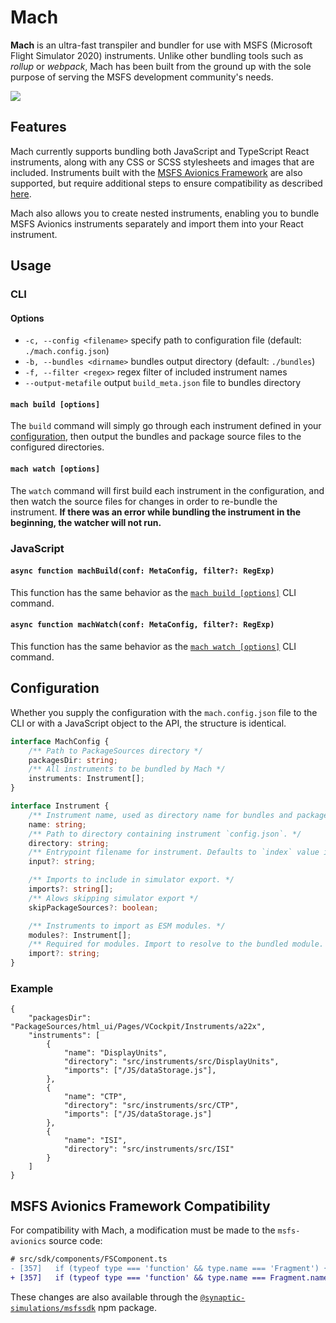 # Mach

**Mach** is an ultra-fast transpiler and bundler for use with MSFS (Microsoft Flight Simulator 2020) instruments. Unlike other bundling tools such as *rollup* or *webpack*, Mach has been built from the ground up with the sole purpose of serving the MSFS development community's needs.

![](https://i.imgur.com/9pRuFG9.gif)

## Features

Mach currently supports bundling both JavaScript and TypeScript React instruments, along with any CSS or SCSS stylesheets and images that are included. Instruments built with the [MSFS Avionics Framework](https://microsoft.github.io/msfs-avionics-mirror/docs/intro/) are also supported, but require additional steps to ensure compatibility as described [here](#msfs-avionics-framework-compatibility).

Mach also allows you to create nested instruments, enabling you to bundle MSFS Avionics instruments separately and import them into your React instrument.

## Usage

### CLI

#### Options

- `-c, --config <filename>` specify path to configuration file (default: `./mach.config.json`)
- `-b, --bundles <dirname>` bundles output directory (default: `./bundles`)
- `-f, --filter <regex>` regex filter of included instrument names
- `--output-metafile` output `build_meta.json` file to bundles directory

#### `mach build [options]`

The `build` command will simply go through each instrument defined in your [configuration](#configuration), then output the bundles and package source files to the configured directories.

#### `mach watch [options]`

The `watch` command will first build each instrument in the configuration, and then watch the source files for changes in order to re-bundle the instrument. **If there was an error while bundling the instrument in the beginning, the watcher will not run.**


### JavaScript

#### `async function machBuild(conf: MetaConfig, filter?: RegExp)`

This function has the same behavior as the [`mach build [options]`](#mach-build-options) CLI command.

#### `async function machWatch(conf: MetaConfig, filter?: RegExp)`

This function has the same behavior as the [`mach watch [options]`](#mach-watch-options) CLI command.


## Configuration

Whether you supply the configuration with the `mach.config.json` file to the CLI or with a JavaScript object to the API, the structure is identical.
```ts
interface MachConfig {
    /** Path to PackageSources directory */
    packagesDir: string;
    /** All instruments to be bundled by Mach */
    instruments: Instrument[];
}

interface Instrument {
    /** Instrument name, used as directory name for bundles and packages. */
    name: string;
    /** Path to directory containing instrument `config.json`. */
    directory: string;
    /** Entrypoint filename for instrument. Defaults to `index` value in instrument `config.json`. */
    input?: string;

    /** Imports to include in simulator export. */
    imports?: string[];
    /** Alows skipping simulator export */
    skipPackageSources?: boolean;

    /** Instruments to import as ESM modules. */
    modules?: Instrument[];
    /** Required for modules. Import to resolve to the bundled module. */
    import?: string;
}
```

### Example
```
{
    "packagesDir": "PackageSources/html_ui/Pages/VCockpit/Instruments/a22x",
    "instruments": [
        {
            "name": "DisplayUnits",
            "directory": "src/instruments/src/DisplayUnits",
            "imports": ["/JS/dataStorage.js"],
        },
        {
            "name": "CTP",
            "directory": "src/instruments/src/CTP",
            "imports": ["/JS/dataStorage.js"]
        },
        {
            "name": "ISI",
            "directory": "src/instruments/src/ISI"
        }
    ]
}
```


## MSFS Avionics Framework Compatibility

For compatibility with Mach, a modification must be made to the `msfs-avionics` source code:
```diff
# src/sdk/components/FSComponent.ts
- [357]   if (typeof type === 'function' && type.name === 'Fragment') {
+ [357]   if (typeof type === 'function' && type.name === Fragment.name) {
```
These changes are also available through the [`@synaptic-simulations/msfssdk`](https://www.npmjs.com/package/@synaptic-simulations/msfssdk) npm package.
